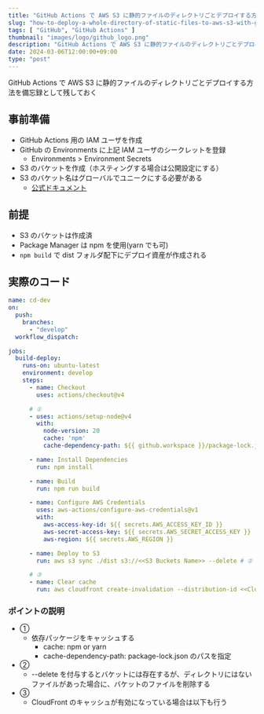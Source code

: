 ```yaml
---
title: "GitHub Actions で AWS S3 に静的ファイルのディレクトリごとデプロイする方法"
slug: "how-to-deploy-a-whole-directory-of-static-files-to-aws-s3-with-github-actions"
tags: [ "GitHub", "GitHub Actions" ]
thumbnail: "images/logo/github_logo.png"
description: "GitHub Actions で AWS S3 に静的ファイルのディレクトリごとデプロイする方法を備忘録として残しておく"
date: 2024-03-06T12:00:00+09:00
type: "post"
---
```


GitHub Actions で AWS S3 に静的ファイルのディレクトリごとデプロイする方法を備忘録として残しておく

## 事前準備

* GitHub Actions 用の IAM ユーザを作成
* GitHub の Environments に上記 IAM ユーザのシークレットを登録
  * Environments > Environment Secrets
* S3 のバケットを作成（ホスティングする場合は公開設定にする）
* S3 のバケット名はグローバルでユニークにする必要がある
  * [公式ドキュメント](https://docs.aws.amazon.com/ja_jp/AmazonS3/latest/userguide/BucketRestrictions.html)

## 前提

* S3 のバケットは作成済
* Package Manager は npm を使用(yarn でも可)
* `npm build` で dist フォルダ配下にデプロイ資産が作成される

## 実際のコード

```yml:cd-dev.yaml
name: cd-dev
on:
  push:
    branches:
      - "develop"
  workflow_dispatch:

jobs:
  build-deploy:
    runs-on: ubuntu-latest
    environment: develop
    steps:
      - name: Checkout
        uses: actions/checkout@v4

      # ①
      - uses: actions/setup-node@v4
        with:
          node-version: 20
          cache: 'npm'
          cache-dependency-path: ${{ github.workspace }}/package-lock.json

      - name: Install Dependencies
        run: npm install

      - name: Build
        run: npm run build

      - name: Configure AWS Credentials
        uses: aws-actions/configure-aws-credentials@v1
        with:
          aws-access-key-id: ${{ secrets.AWS_ACCESS_KEY_ID }}
          aws-secret-access-key: ${{ secrets.AWS_SECRET_ACCESS_KEY }}
          aws-region: ${{ secrets.AWS_REGION }}

      - name: Deploy to S3
        run: aws s3 sync ./dist s3://<<S3 Buckets Name>> --delete # ②

      # ③
      - name: Clear cache
        run: aws cloudfront create-invalidation --distribution-id <<CloudFront Distribution ID>> --paths "/*"
```

### ポイントの説明

* ①
  * 依存パッケージをキャッシュする
    * cache: npm or yarn
    * cache-dependency-path: package-lock.json のパスを指定
* ②
  * --delete を付与するとバケットには存在するが、ディレクトリにはないファイルがあった場合に、バケットのファイルを削除する
* ③
  * CloudFront のキャッシュが有効になっている場合は以下も行う
